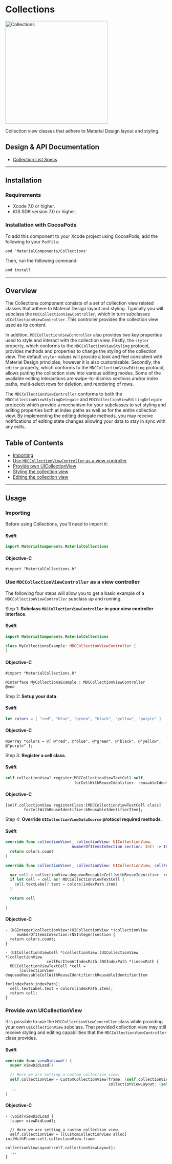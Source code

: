 <!--docs:
title:  "Collections"
layout: detail
section: components
excerpt: "Collection view classes that adhere to Material Design layout and styling."
iconId: list
-->

# Collections

<!--{% if site.link_to_site == "true" %}-->
<div class="article__asset article__asset--screenshot">
  <img src="docs/assets/collections.png" alt="Collections" width="320">
</div>
<!--{% else %}
<div class="article__asset article__asset--screenshot" markdown="1">
  <video src="docs/assets/collections.mp4" autoplay loop></video>
</div>
{% endif %}-->

Collection view classes that adhere to Material Design layout and styling.
<!--{: .article__intro }-->

## Design & API Documentation

<ul class="icon-list">
  <li class="icon-spec"><a href="https://www.google.com/design/spec/components/lists.html#lists-specs">Collection List Specs</a></li>
</ul>

- - -

## Installation

### Requirements

- Xcode 7.0 or higher.
- iOS SDK version 7.0 or higher.

### Installation with CocoaPods

To add this component to your Xcode project using CocoaPods, add the following to your `Podfile`:

~~~
pod 'MaterialComponents/Collections'
~~~

Then, run the following command:

~~~ bash
pod install
~~~

- - -

## Overview

The Collections component consists of a set of collection view related classes that adhere to
Material Design layout and styling. Typically you will subclass the `MDCCollectionViewController`,
which in turn subclasses `UICollectionViewController`. This controller provides the collection view
used as its content.

In addition, `MDCCollectionViewController` also provides two key properties used to style and
interact with the collection view. Firstly, the `styler` property, which conforms to the
`MDCCollectionViewStyling` protocol, provides methods and properties to change the styling of the
collection view. The default `styler` values will provide a look and feel consistent with Material
Design principles, however it is also customizable. Secondly, the `editor` property, which conforms
to the `MDCCollectionViewEditing` protocol, allows putting the collection view into various editing
modes. Some of the available editing interactions are swipe-to-dismiss sections and/or index paths,
multi-select rows for deletion, and reordering of rows.

The `MDCCollectionViewController` conforms to both the `MDCCollectionViewStylingDelegate` and
`MDCCollectionViewEditingDelegate` protocols which provide a mechanism for your subclasses to
set styling and editing properties both at index paths as well as for the entire collection view.
By implementing the editing delegate methods, you may receive notifications of editing state changes
allowing your data to stay in sync with any edits.

## Table of Contents
- [Importing](#importing)
- [Use `MDCCollectionViewController` as a view controller](#use-mdccollectionviewcontroller-as-a-view-controller)
- [Provide own UICollectionView](#provide-own-uicollectionview)
- [Styling the collection view](styling/)
- [Editing the collection view](editing/)

- - -

## Usage

### Importing

Before using Collections, you'll need to import it:

<!--<div class="material-code-render" markdown="1">-->
#### Swift
~~~ swift
import MaterialComponents.MaterialCollections
~~~

#### Objective-C
~~~ objc
#import "MaterialCollections.h"
~~~
<!--</div>-->

### Use `MDCCollectionViewController` as a view controller

The following four steps will allow you to get a basic example of a `MDCCollectionViewController`
subclass up and running.

Step 1: **Subclass `MDCCollectionViewController` in your view controller interface**.

<!--<div class="material-code-render" markdown="1">-->
#### Swift
~~~ swift
import MaterialComponents.MaterialCollections

class MyCollectionsExample: MDCCollectionViewController {
}
~~~

#### Objective-C
~~~ objc
#import "MaterialCollections.h"

@interface MyCollectionsExample : MDCCollectionViewController
@end
~~~
<!--</div>-->

Step 2: **Setup your data**.

<!--<div class="material-code-render" markdown="1">-->
#### Swift
~~~ swift
let colors = [ "red", "blue", "green", "black", "yellow", "purple" ]
~~~

#### Objective-C
~~~ objc
NSArray *colors = @[ @"red", @"blue", @"green", @"black", @"yellow", @"purple" ];
~~~
<!--</div>-->

Step 3: **Register a cell class**.

<!--<div class="material-code-render" markdown="1">-->
#### Swift
~~~ swift
self.collectionView?.register(MDCCollectionViewTextCell.self,
                              forCellWithReuseIdentifier: reusableIdentifierItem)
~~~

#### Objective-C
~~~ objc
[self.collectionView registerClass:[MDCCollectionViewTextCell class]
        forCellWithReuseIdentifier:kReusableIdentifierItem];
~~~
<!--</div>-->

Step 4: **Override `UICollectionViewDataSource` protocol required methods**.

<!--<div class="material-code-render" markdown="1">-->
#### Swift
~~~ swift
override func collectionView(_ collectionView: UICollectionView,
                             numberOfItemsInSection section: Int) -> Int {
  return colors.count
}

override func collectionView(_ collectionView: UICollectionView, cellForItemAt indexPath: IndexPath) -> UICollectionViewCell {

  var cell = collectionView.dequeueReusableCell(withReuseIdentifier: reusableIdentifierItem, for: indexPath)
  if let cell = cell as? MDCCollectionViewTextCell {
    cell.textLabel?.text = colors[indexPath.item]
  }

  return cell

}
~~~

#### Objective-C
~~~ objc
- (NSInteger)collectionView:(UICollectionView *)collectionView
     numberOfItemsInSection:(NSInteger)section {
  return colors.count;
}

- (UICollectionViewCell *)collectionView:(UICollectionView *)collectionView
                  cellForItemAtIndexPath:(NSIndexPath *)indexPath {
  MDCCollectionViewTextCell *cell =
      [collectionView dequeueReusableCellWithReuseIdentifier:kReusableIdentifierItem
                                                forIndexPath:indexPath];
  cell.textLabel.text = colors[indexPath.item];
  return cell;
}
~~~
<!--</div>-->

### Provide own UICollectionView

It is possible to use the `MDCCollectionViewController` class while providing your own
`UICollectionView` subclass. That provided collection view may still receive styling and editing
capabilities that the `MDCCollectionViewController` class provides.

<!--<div class="material-code-render" markdown="1">-->
#### Swift
~~~ swift
override func viewDidLoad() {
  super.viewDidLoad()

  // Here we are setting a custom collection view.
  self.collectionView = CustomCollectionView(frame: (self.collectionView?.frame)!,
                                             collectionViewLayout: (self.collectionViewLayout))
  ...
}
~~~

#### Objective-C
~~~ objc
- (void)viewDidLoad {
  [super viewDidLoad];

  // Here we are setting a custom collection view.
  self.collectionView = [[CustomCollectionView alloc] initWithFrame:self.collectionView.frame
                                               collectionViewLayout:self.collectionViewLayout];
  ...
}
~~~
<!--</div>-->
